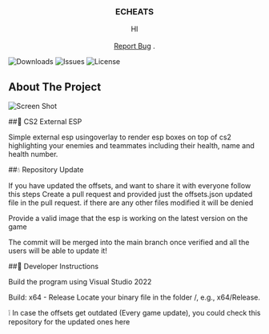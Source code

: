 <br/>
<p align="center">
  <h3 align="center">ECHEATS</h3>

  <p align="center">
    HI
    <br/>
    <br/>
    <a href="https://github.com/notslux/SC2-ECHEATS/issues">Report Bug</a>
    .
  </p>
</p>

![Downloads](https://img.shields.io/github/downloads/notslux/SC2-ECHEATS/total) ![Issues](https://img.shields.io/github/issues/notslux/SC2-ECHEATS) ![License](https://img.shields.io/github/license/notslux/SC2-ECHEATS) 

## About The Project

![Screen Shot](images/DAD.png)

##🎡 CS2 External ESP

Simple external esp usingoverlay to render esp boxes on top of cs2 highlighting your enemies and teammates including their health, name and health number. 

##💧 Repository Update

If you have updated the offsets, and want to share it with everyone follow this steps
Create a pull request and provided just the offsets.json updated file in the pull request. if there are any other files modified it will be denied

Provide a valid image that the esp is working on the latest version on the game

The commit will be merged into the main branch once verified and all the users will be able to update it!

##📘 Developer Instructions

Build the program using Visual Studio 2022

Build: x64 - Release
Locate your binary file in the folder <arch>/<configuration>, e.g., x64/Release.

❕ In case the offsets get outdated (Every game update), you could check this  repository for the updated ones here
